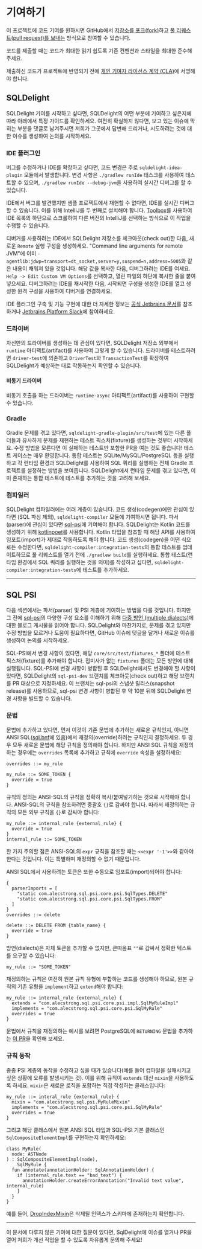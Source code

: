 # 기여하기

이 프로젝트에 코드 기여를 원하시면 GitHub에서 [저장소를 포크(fork)](https://docs.github.com/en/get-started/quickstart/contributing-to-projects#forking-a-repository)하고 [풀 리퀘스트(pull request)를 보내는](https://docs.github.com/en/github/collaborating-with-pull-requests/proposing-changes-with-pull-requests/creating-a-pull-request) 방식으로 참여할 수 있습니다.

코드를 제출할 때는 코드가 최대한 읽기 쉽도록 기존 컨벤션과 스타일을 최대한 준수해 주세요.

제출하신 코드가 프로젝트에 반영되기 전에 [개인 기여자 라이선스 계약 (CLA)][1]에 서명해야 합니다.

 [1]: https://spreadsheets.google.com/spreadsheet/viewform?formkey=dDViT2xzUHAwRkI3X3k5Z0lQM091OGc6MQ&ndplr=1
 
## SQLDelight 

SQLDelight 기여를 시작하고 싶다면, SQLDelight의 어떤 부분에 기여하고 싶은지에 따라 아래에서 특정 가이드를 확인하세요. 여전히 확실하지 않다면, 보고 있는 이슈에 막히는 부분을 댓글로 남겨주시면 저희가 그곳에서 답변해 드리거나, 시도하려는 것에 대한 이슈를 생성하여 논의를 시작하세요.

### IDE 플러그인

버그를 수정하거나 IDE를 확장하고 싶다면, 코드 변경은 주로 `sqldelight-idea-plugin` 모듈에서 발생합니다. 변경 사항은 `./gradlew runIde` 태스크를 사용하여 테스트할 수 있으며, `./gradlew runIde --debug-jvm`을 사용하여 실시간 디버그를 할 수 있습니다.

IDE에서 버그를 발견했지만 샘플 프로젝트에서 재현할 수 없다면, IDE를 실시간 디버그할 수 있습니다. 이를 위해 IntelliJ를 두 번째로 설치해야 합니다. [Toolbox](https://www.jetbrains.com/toolbox-app/)를 사용하여 IDE 목록의 하단으로 스크롤하여 다른 버전의 IntelliJ를 선택하는 방식으로 이 작업을 수행할 수 있습니다.

디버거를 사용하려는 IDE에서 SQLDelight 저장소를 체크아웃(check out)한 다음, 새로운 `Remote` 실행 구성을 생성하세요. "Command line arguments for remote JVM"에 이미 `-agentlib:jdwp=transport=dt_socket,server=y,suspend=n,address=5005`와 같은 내용이 채워져 있을 것입니다. 해당 값을 복사한 다음, 디버그하려는 IDE를 여세요. `Help -> Edit Custom VM Options`를 선택하고, 열린 파일의 하단에 복사한 줄을 붙여넣으세요. 디버그하려는 IDE를 재시작한 다음, 시작되면 구성을 생성한 IDE를 열고 생성한 원격 구성을 사용하여 디버거를 연결하세요.

IDE 플러그인 구축 및 기능 구현에 대한 더 자세한 정보는 [공식 Jetbrains 문서](https://jetbrains.org/intellij/sdk/docs/reference_guide/custom_language_support.html)를 참조하거나 [Jetbrains Platform Slack](https://blog.jetbrains.com/platform/2019/10/introducing-jetbrains-platform-slack-for-plugin-developers/)에 참여하세요.

### 드라이버

자신만의 드라이버를 생성하는 데 관심이 있다면, SQLDelight 저장소 외부에서 `runtime` 아티팩트(artifact)를 사용하여 그렇게 할 수 있습니다. 드라이버를 테스트하려면 `driver-test`에 의존하고 `DriverTest`와 `TransactionTest`를 확장하여 SQLDelight가 예상하는 대로 작동하는지 확인할 수 있습니다.

#### 비동기 드라이버

비동기 호출을 하는 드라이버는 `runtime-async` 아티팩트(artifact)를 사용하여 구현할 수 있습니다. 

### Gradle

Gradle 문제를 겪고 있다면, `sqldelight-gradle-plugin/src/test`에 있는 다른 폴더들과 유사하게 문제를 재현하는 테스트 픽스처(fixture)를 생성하는 것부터 시작하세요. 수정 방법을 모른다면 이 실패하는 테스트만 포함한 PR을 여는 것도 좋습니다! 테스트 케이스는 매우 환영합니다. 통합 테스트는 SQLite/MySQL/PostgreSQL 등을 실행하고 각 런타임 환경과 SQLDelight를 사용하여 SQL 쿼리를 실행하는 전체 Gradle 프로젝트를 설정하는 방법을 보여줍니다. SQLDelight에서 런타임 문제를 겪고 있다면, 이미 존재하는 통합 테스트에 테스트를 추가하는 것을 고려해 보세요.

### 컴파일러

SQLDelight 컴파일러에는 여러 계층이 있습니다. 코드 생성(codegen)에만 관심이 있다면 (SQL 파싱 제외), `sqldelight-compiler` 모듈에 기여하시면 됩니다. 파서(parser)에 관심이 있다면 [sql-psi](https://github.com/alecstrong/sql-psi)에 기여해야 합니다. SQLDelight는 Kotlin 코드를 생성하기 위해 [kotlinpoet](https://github.com/square/kotlinpoet)를 사용합니다. Kotlin 타입을 참조할 때 해당 API를 사용하여 임포트(import)가 제대로 작동하도록 해야 합니다. 코드 생성(codegen)을 어떤 식으로든 수정한다면, `sqldelight-compiler:integration-tests`의 통합 테스트를 업데이트하므로 풀 리퀘스트를 열기 전에 `./gradlew build`를 실행하세요. 통합 테스트(런타임 환경에서 SQL 쿼리를 실행하는 것을 의미)를 작성하고 싶다면, `sqldelight-compiler:integration-tests`에 테스트를 추가하세요.

---

## SQL PSI

다음 섹션에서는 파서(parser) 및 PSI 계층에 기여하는 방법을 다룰 것입니다. 하지만 그 전에 [sql-psi](https://github.com/AlecStrong/sql-psi)의 다양한 구성 요소를 이해하기 위해 [다중 방언 (multiple dialects)](https://www.alecstrong.com/posts/multiple-dialects/)에 대한 블로그 게시물을 읽어야 합니다. SQLDelight와 마찬가지로, 문제를 겪고 있지만 수정 방법을 모르거나 도움이 필요하다면, GitHub 이슈에 댓글을 달거나 새로운 이슈를 생성하여 논의를 시작하세요.

SQL-PSI에서 변경 사항이 있다면, 해당 `core/src/test/fixtures_*` 폴더에 테스트 픽스처(fixture)를 추가해야 합니다. 접미사가 없는 `fixtures` 폴더는 모든 방언에 대해 실행됩니다. SQL-PSI에 변경 사항이 병합된 후 SQLDelight에서도 변경해야 할 사항이 있다면, SQLDelight의 `sql-psi-dev` 브랜치를 체크아웃(check out)하고 해당 브랜치를 PR 대상으로 지정하세요. 이 브랜치는 sql-psi의 스냅샷 릴리스(snapshot release)를 사용하므로, sql-psi 변경 사항이 병합된 후 약 10분 뒤에 SQLDelight 변경 사항을 빌드할 수 있습니다.

### 문법

문법에 추가하고 있다면, 먼저 이것이 기존 문법에 추가하는 새로운 규칙인지, 아니면 ANSI SQL([sql.bnf](https://github.com/AlecStrong/sql-psi/blob/master/core/src/main/kotlin/com/alecstrong/sql/psi/core/sql.bnf)에 있음)에서 재정의(override)하려는 규칙인지 결정하세요. 두 경우 모두 새로운 문법에 해당 규칙을 정의해야 합니다. 하지만 ANSI SQL 규칙을 재정의하는 경우에는 `overrides` 목록에 추가하고 규칙에 `override` 속성을 설정하세요:

```bnf
overrides ::= my_rule

my_rule ::= SOME_TOKEN {
  override = true
}
```

규칙의 정의는 ANSI-SQL의 규칙을 정확히 복사/붙여넣기하는 것으로 시작해야 합니다. ANSI-SQL의 규칙을 참조하려면 중괄호 `{}`로 감싸야 합니다. 따라서 재정의하는 규칙의 모든 외부 규칙을 `{}`로 감싸야 합니다:

```bnf
my_rule ::= internal_rule {external_rule} {
  override = true
}
internal_rule ::= SOME_TOKEN
```

한 가지 주의할 점은 ANSI-SQL의 `expr` 규칙을 참조할 때는 `<<expr '-1'>>`와 같아야 한다는 것입니다. 이는 특별하며 재정의할 수 없기 때문입니다.

ANSI SQL에서 사용하려는 토큰은 또한 수동으로 임포트(import)되어야 합니다:

```bnf
{
  parserImports = [
    "static com.alecstrong.sql.psi.core.psi.SqlTypes.DELETE"
    "static com.alecstrong.sql.psi.core.psi.SqlTypes.FROM"
  ]
}
overrides ::= delete

delete ::= DELETE FROM {table_name} {
  override = true
}
```

방언(dialects)은 자체 토큰을 추가할 수 없지만, 큰따옴표 `""`로 감싸서 정확한 텍스트를 요구할 수 있습니다:

```bnf
my_rule ::= "SOME_TOKEN"
```

재정의하는 규칙은 여전히 원본 규칙 유형에 부합하는 코드를 생성해야 하므로, 원본 규칙의 기존 유형을 `implement`하고 `extend`해야 합니다:

```bnf
my_rule ::= internal_rule {external_rule} {
  extends = "com.alecstrong.sql.psi.core.psi.impl.SqlMyRuleImpl"
  implements = "com.alecstrong.sql.psi.core.psi.SqlMyRule"
  overrides = true
}
```

문법에서 규칙을 재정의하는 예시를 보려면 PostgreSQL에 `RETURNING` 문법을 추가하는 [이 PR](https://github.com/AlecStrong/sql-psi/pull/163/files)을 확인해 보세요.

### 규칙 동작

종종 PSI 계층의 동작을 수정하고 싶을 때가 있습니다(예를 들어 컴파일을 실패시키고 싶은 상황에 오류를 발생시키는 것). 이를 위해 규칙이 `extends` 대신 `mixin`을 사용하도록 하세요. `mixin`은 새로운 로직을 포함하는 직접 작성하는 클래스입니다:

```bnf
my_rule ::= interal_rule {external_rule} {
  mixin = "com.alecstrong.sql.psi.MyRuleMixin"
  implements = "com.alecstrong.sql.psi.core.psi.SqlMyRule"
  overrides = true
}
```

그리고 해당 클래스에서 원본 ANSI SQL 타입과 SQL-PSI 기본 클래스인 `SqlCompositeElementImpl`를 구현하는지 확인하세요:

```
class MyRule(
  node: ASTNode
) : SqlCompositeElementImpl(node),
    SqlMyRule {
  fun annotate(annotationHolder: SqlAnnotationHolder) {
    if (internal_rule.text == "bad_text") {
      annotationHolder.createErrorAnnotation("Invalid text value", internal_rule)
    }
  }
}
```

예를 들어, [DropIndexMixin](https://github.com/AlecStrong/sql-psi/blob/f1137ff82dd0aa77f741a09d88855fbf9b751c00/core/src/main/kotlin/com/alecstrong/sql/psi/core/psi/mixins/DropIndexMixin.kt)은 삭제될 인덱스가 스키마에 존재하는지 확인합니다.

---

이 문서에 다루지 않은 기여에 대한 질문이 있다면, SqlDelight에 이슈를 열거나 PR을 열어 저희가 개선 작업을 할 수 있도록 자유롭게 문의해 주세요!